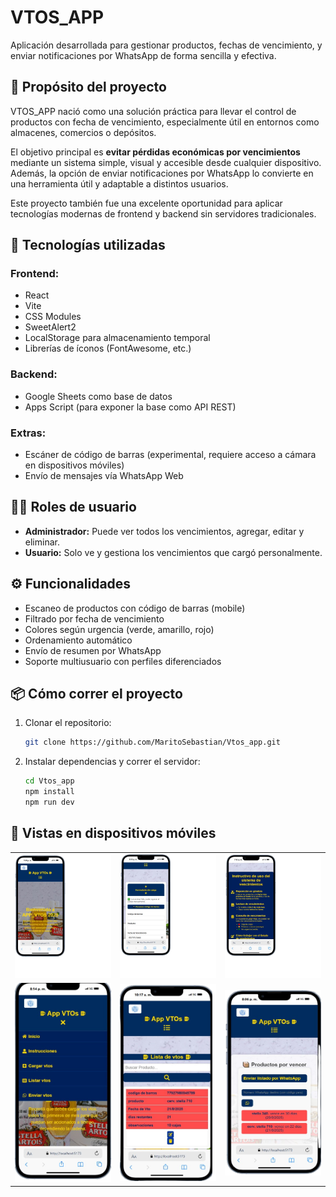 # VTOS_APP

Aplicación desarrollada para gestionar productos, fechas de vencimiento, y enviar notificaciones por WhatsApp de forma sencilla y efectiva.

## 🎯 Propósito del proyecto

VTOS_APP nació como una solución práctica para llevar el control de productos con fecha de vencimiento, especialmente útil en entornos como almacenes, comercios o depósitos.

El objetivo principal es **evitar pérdidas económicas por vencimientos** mediante un sistema simple, visual y accesible desde cualquier dispositivo. Además, la opción de enviar notificaciones por WhatsApp lo convierte en una herramienta útil y adaptable a distintos usuarios.

Este proyecto también fue una excelente oportunidad para aplicar tecnologías modernas de frontend y backend sin servidores tradicionales.

## 🚀 Tecnologías utilizadas

### Frontend:

- React
- Vite
- CSS Modules
- SweetAlert2
- LocalStorage para almacenamiento temporal
- Librerías de íconos (FontAwesome, etc.)

### Backend:

- Google Sheets como base de datos
- Apps Script (para exponer la base como API REST)

### Extras:

- Escáner de código de barras (experimental, requiere acceso a cámara en dispositivos móviles)
- Envío de mensajes vía WhatsApp Web

## 🧑‍💻 Roles de usuario

- **Administrador:** Puede ver todos los vencimientos, agregar, editar y eliminar.
- **Usuario:** Solo ve y gestiona los vencimientos que cargó personalmente.

## ⚙️ Funcionalidades

- Escaneo de productos con código de barras (mobile)
- Filtrado por fecha de vencimiento
- Colores según urgencia (verde, amarillo, rojo)
- Ordenamiento automático
- Envío de resumen por WhatsApp
- Soporte multiusuario con perfiles diferenciados

## 📦 Cómo correr el proyecto

1. Clonar el repositorio:
   ```bash
   git clone https://github.com/MaritoSebastian/Vtos_app.git
   ```
2. Instalar dependencias y correr el servidor:
   ```bash
   cd Vtos_app
   npm install
   npm run dev
   ```
## 📱 Vistas en dispositivos móviles

<table>
<tr>
<td><img src="./sreenshotsGit/vista.png" width="100%">   </td>
<td><img src="./sreenshotsGit/FormCarga.png"" width="100%"></td>
<td><img src="./sreenshotsGit/instructivo.png" width="100%"></td>
</tr> 
<tr>
<td><img src="./sreenshotsGit/inicio.png" width="100%">   </td>
<td><img src="./sreenshotsGit/listaVtos.png" width="100%"></td>
<td><img src="./sreenshotsGit/listaWp.png" width="100%"></td>

</tr>
</table>
